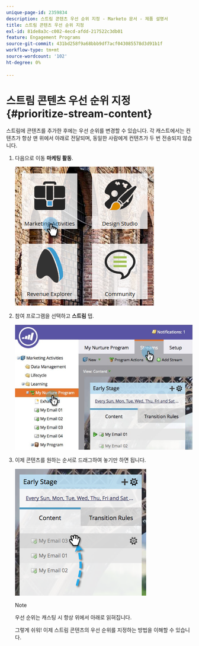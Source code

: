 ```yaml
---
unique-page-id: 2359834
description: 스트림 콘텐츠 우선 순위 지정 - Marketo 문서 - 제품 설명서
title: 스트림 콘텐츠 우선 순위 지정
exl-id: 81de8a3c-c002-4ecd-afdd-217522c3db01
feature: Engagement Programs
source-git-commit: 431bd258f9a68bbb9df7acf043085578d3d91b1f
workflow-type: tm+mt
source-wordcount: '102'
ht-degree: 0%

---
```


# 스트림 콘텐츠 우선 순위 지정 {#prioritize-stream-content}

스트림에 콘텐츠를 추가한 후에는 우선 순위를 변경할 수 있습니다. 각 캐스트에서는 컨텐츠가 항상 맨 위에서 아래로 전달되며, 동일한 사람에게 컨텐츠가 두 번 전송되지 않습니다.

1. 다음으로 이동 **마케팅 활동**.

   ![](assets/ma.png)

1. 참여 프로그램을 선택하고 **스트림** 탭.

   ![](assets/cloneasteam-1.jpg)

1. 이제 콘텐츠를 원하는 순서로 드래그하여 놓기만 하면 됩니다.

   ![](assets/image2014-9-15-17-3a5-3a45.png)

   >[!NOTE]
   >
   >우선 순위는 캐스팅 시 항상 위에서 아래로 읽혀집니다.

   그렇게 쉬워! 이제 스트림 콘텐츠의 우선 순위를 지정하는 방법을 이해할 수 있습니다.
